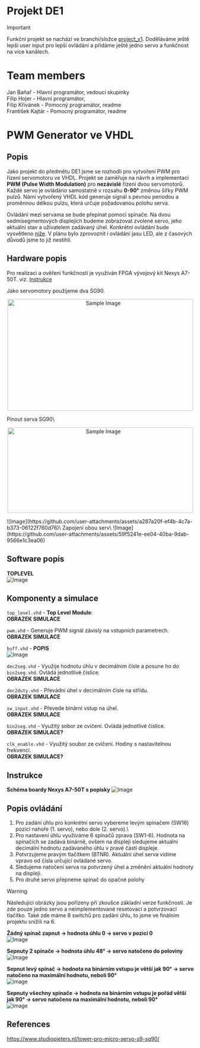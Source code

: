# Projekt DE1
> [!IMPORTANT]
> Funkční projekt se nachází ve branchi/složce [project_v1](project_v1). Doděláváme ještě lepší user input pro lepší ovládání a přidáme ještě jedno servo a funkčnost na více kanálech.
# Team members
Jan Baňař - Hlavní programátor, vedoucí skupinky\
Filip Hojer - Hlavní programátor,\
Filip Křivánek - Pomocný programátor, readme\
František Kajtár - Pomocný programátor, readme

# PWM Generator ve VHDL
## Popis
Jako projekt do předmětu DE1 jsme se rozhodli pro vytvoření PWM pro řízení servomotoru ve VHDL. Projekt se zaměřuje na návrh a implementaci **PWM (Pulse Width Modulation)** pro **nezávislé** řízení dvou servomotorů. Každé servo je ovládáno samostatně v rozsahu **0-90°** změnou šířky PWM pulzů. Námi vytvořený VHDL kód generuje signál s pevnou periodou a proměnnou délkou pulzu, která určuje požadovanou polohu serva.

Ovládání mezi servama se bude přepínat pomocí spínače. Na dvou sedmisegmentových displejích budeme zobrazovat zvolené servo, jeho aktuální stav a uživatelem zadávaný úhel. Konkrétní ovládání bude vysvětleno [níže](#Instrukce). V plánu bylo zprovoznit i ovládání jasu LED, ale z časových důvodů jsme to již nestihli. 

## Hardware popis
Pro realizaci a ověření funkčnosti je využíván FPGA vývojový kit Nexys A7-50T. viz. [Instrukce](#Instrukce)

Jako servomotory použijeme dva SG90.
<p align="center">
<img src="https://github.com/user-attachments/assets/729a2219-6d19-4bb1-9bec-48f4823f098a" alt="Sample Image" align="center" width="500" height="300">
</p>

Pinout serva SG90\
<p align="center">
<img src="https://github.com/user-attachments/assets/a287a20f-ef4b-4c7a-b373-06122f760d76" alt="Sample Image" align="center" width="500" height="230">
</p>
![Image](https://github.com/user-attachments/assets/a287a20f-ef4b-4c7a-b373-06122f760d76)\
Zapojení obou serv\
![Image](https://github.com/user-attachments/assets/59f5241e-ee04-40ba-9dab-9566e1c3ea06)

## Software popis
**TOPLEVEL**\
![Image](https://github.com/user-attachments/assets/7c69c288-4522-4382-9dbc-83bab11b0f2d)

## Komponenty a simulace
`top_level.vhd` - **Top Level Module**:\
**OBRAZEK SIMULACE**

`pwm.vhd` - Generuje PWM signál závislý na vstupních parametrech.\
**OBRAZEK SIMULACE**

`buff.vhd` - **POPIS**\
![Image](https://github.com/user-attachments/assets/f36f3e4c-be09-484a-a2e0-9e6049aaaabf)

`dec2seg.vhd` - Využije hodnotu úhlu v decimálním čísle a posune ho do `bin2seg.vhd`. Ovládá jednotlivé číslice.\
**OBRAZEK SIMULACE**

`dec2duty.vhd` - Převádní úhel v decimálním čísle na střídu.\
**OBRAZEK SIMULACE**

`sw_input.vhd` - Převede binární vstup na úhel.\
**OBRAZEK SIMULACE**

`bin2seg.vhd` - Využitý sobor ze cvičení. Ovládá jednotlivé číslice.\
**OBRAZEK SIMULACE?**

`clk_enable.vhd` - Využitý soubor ze cvičení. Hodiny s nastavitelnou frekvencí.\
**OBRAZEK SIMULACE?**

## Instrukce
**Schéma boardy Nexys A7-50T s popisky**
![Image](https://github.com/user-attachments/assets/55e20161-78bc-406a-9e87-5a19a81831d8)
## Popis ovládání
1) Pro zadání úhlu pro konkrétní servo vybereme levým spínačem (SW16) pozici nahoře (1. servo), nebo dole (2. servo).\ 
2) Pro nastavení úhlu využíváme 6 spínačů zprava (SW1-6). Hodnota na spínačích se zadává binárně, ovšem na displeji sledujeme aktuální decimální hodnotu zadávaného úhlu v pravé části displeje.
3) Potvrzujeme pravým tlačítkem (BTNR). Aktuální úhel serva vidíme vpravo od čísla určující ovládané servo.
4) Sledujeme natočení serva na potvrzený úhel a změnění aktuální hodnoty na displeji.
5) Pro druhé servo přepneme spínač do opačné polohy

> [!WARNING]
> Následující obrázky jsou pořízeny při zkoušce základní verze funkčnosti. Je zde pouze jedno servo a neimplementované resetovací a potvrzovací tlačítko. Také zde máme 8 switchů pro zadání úhlu, to jsme ve finálním projektu snížili na 6.

**Žádný spínač zapnut -> hodnota úhlu 0 -> servo v pozici 0**\
![Image](https://github.com/user-attachments/assets/f082ccab-d9e6-4929-9762-d1935d66112c)

**Sepnuty 2 spínače -> hodnota úhlu 48° -> servo natočeno do poloviny**\
![Image](https://github.com/user-attachments/assets/ca2c3236-e8b3-4b97-a3d9-47d5bc19127e)

**Sepnut levý spínač -> hodnota na binárním vstupu je větší jak 90° -> servo natočeno na maximální hodnotu, neboli 90°**\
![image](https://github.com/user-attachments/assets/a5af292a-2637-41b7-ba3d-2f771a808d0c)

**Sepnuty všechny spínače -> hodnota na binárním vstupu je pořád větší jak 90° -> servo natočeno na maximální hodnotu, neboli 90°**\
![image](https://github.com/user-attachments/assets/f33889f9-4dd4-4979-a1bf-fd7095cfbb49)


## References
https://www.studiopieters.nl/tower-pro-micro-servo-s9-sg90/
